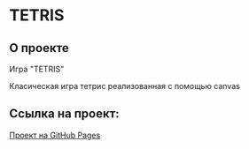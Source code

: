 # TETRIS

## О проекте

Игра "TETRIS"

Класическая игра тетрис реализованная с помощью canvas

## Ссылка на проект:
[Проект на GitHub Pages](https://rumpil666.github.io/to-do-list/)
